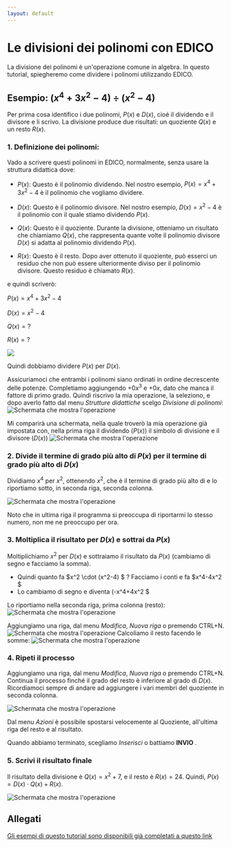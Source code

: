 ```yaml
---
layout: default
---
```


# Le divisioni dei polinomi con EDICO

La divisione dei polinomi è un'operazione comune in algebra. 
In questo tutorial, spiegheremo come dividere i polinomi utilizzando EDICO.

## Esempio: $(x^4 + 3x^2 - 4) ÷ (x^2 - 4)$

Per prima cosa identifico i due polinomi, $P(x)$ e $D(x)$, cioé il dividendo e il divisore e li scrivo.
La divisione produce due risultati: un quoziente $Q(x)$ e un resto $R(x)$.

### 1. Definizione dei polinomi:

Vado a scrivere questi polinomi in EDICO, normalmente, senza usare la struttura didattica dove:

- $P(x)$: Questo è il polinomio dividendo. Nel nostro esempio, $P(x) = x^4 + 3x^2 - 4$ è il polinomio che vogliamo dividere.

- $D(x)$: Questo è il polinomio divisore. Nel nostro esempio, $D(x) = x^2 - 4$ è il polinomio con il quale stiamo dividendo $P(x)$.

- $Q(x)$: Questo è il quoziente. Durante la divisione, otteniamo un risultato che chiamiamo $Q(x)$, che rappresenta quante volte il polinomio divisore $D(x)$ si adatta al polinomio dividendo $P(x)$.

- $R(x)$: Questo è il resto. Dopo aver ottenuto il quoziente, può esserci un residuo che non può essere ulteriormente diviso per il polinomio divisore. Questo residuo è chiamato $R(x)$.

e quindi scriverò:

$P(x) = x^4 + 3x^2 - 4$

$D(x) = x^2 - 4$

$Q(x) = ?$

$R(x) = ?$

![](20240118115702.png)


Quindi dobbiamo dividere $P(x)$ per $D(x)$. 

Assicuriamoci che entrambi i polinomi siano ordinati in ordine decrescente delle potenze. Completiamo aggiungendo $+0x^3$ e $+0x$, dato che manca il fattore di primo grado. Quindi riscrivo la mia operazione, la seleziono, e dopo averlo fatto dal menu *Strutture didattiche* scelgo *Divisione di polinomi*:
![Schermata che mostra l'operazione](20240118121839.png)

Mi comparirà una schermata, nella quale troverò la mia operazione già impostata con, nella prima riga il dividendo ($P(x)$) il simbolo di divisione e il divisore ($D(x)$)
![Schermata che mostra l'operazione](20240118121904.png)


### 2. Divide il termine di grado più alto di $P(x)$ per il termine di grado più alto di $D(x)$

Dividiamo $x^4$ per $x^2$, ottenendo $x^2$, che è il termine di grado più alto di e lo riportiamo sotto, in seconda riga, seconda colonna.

![Schermata che mostra l'operazione](20240118121931.png)

Noto che in ultima riga il programma si preoccupa di riportarmi lo stesso numero, non me ne preoccupo per ora.

### 3. Moltiplica il risultato per $D(x)$ e sottrai da $P(x)$

Moltiplichiamo $x^2$ per $D(x)$ e sottraiamo il risultato da $P(x)$ (cambiamo di segno e facciamo la somma). 

- Quindi quanto fa $x^2 \cdot (x^2-4) $ ? Facciamo i conti e fa $x^4-4x^2 $
- Lo cambiamo di segno e diventa (-x^4+4x^2 $

Lo riportiamo nella seconda riga, prima colonna (resto):
![Schermata che mostra l'operazione](20240118123024.png)

Aggiungiamo una riga, dal menu *Modifica*, *Nuova riga* o premendo CTRL+N.
![Schermata che mostra l'operazione](20240118123104.png)
Calcoliamo il resto facendo le somme:
![Schermata che mostra l'operazione](20240118122640.png)


### 4. Ripeti il processo

Aggiungiamo una riga, dal menu *Modifica*, *Nuova riga* o premendo CTRL+N.
Continua il processo finché il grado del resto è inferiore al grado di $D(x)$. Ricordiamoci sempre di andare ad aggiungere i vari membri del quoziente in seconda colonna.

![Schermata che mostra l'operazione](20240118123713.png)

Dal menu *Azioni* è possibile spostarsi velocemente al Quoziente, all'ultima riga del resto e al risultato.

Quando abbiamo terminato, scegliamo *Inserisci* o battiamo **INVIO** .


### 5. Scrivi il risultato finale

Il risultato della divisione è $Q(x) = x^2 + 7$, e il resto è $R(x) = 24$. Quindi, $P(x) = D(x) \cdot Q(x) + R(x)$.

![Schermata che mostra l'operazione](20240118123839.png)

## Allegati
[Gli esempi di questo tutorial sono disponibili già completati a questo link](esempio.edi)
